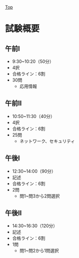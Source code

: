[Top](../README.md)
# 試験概要
## 午前Ⅰ
- 9:30~10:20（50分）
- 4択
- 合格ライン：6割
- 30問
  - 応用情報

## 午前Ⅱ
- 10:50~11:30（40分）
- 4択
- 合格ライン：6割
- 25問
  - ネットワーク、セキュリティ

## 午後Ⅰ
- 12:30~14:00（90分）
- 記述
- 合格ライン：6割
- 2問
  - 問1~問3から2問選択

## 午後Ⅱ
- 14:30~16:30（120分）
- 記述
- 合格ライン：6割
- 1問
  - 問1~問2から1問選択